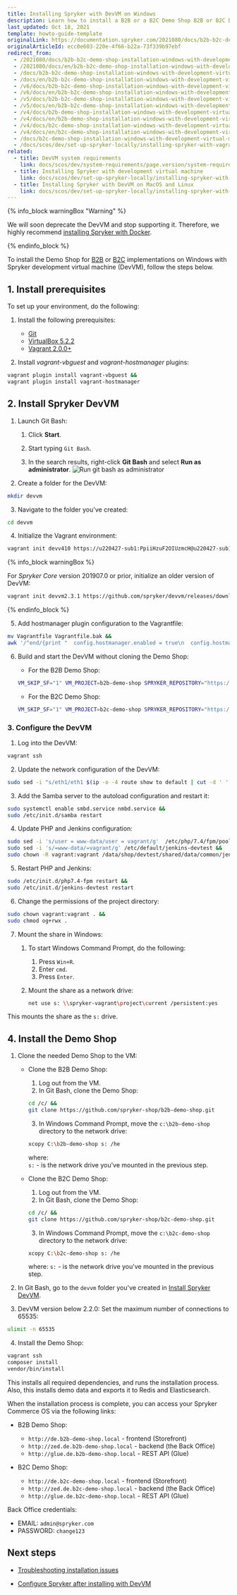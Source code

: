 ```yaml
---
title: Installing Spryker with DevVM on Windows
description: Learn how to install a B2B or a B2C Demo Shop B2B or B2C Demo Shop on Windows, with Development Virtual Machine
last_updated: Oct 18, 2021
template: howto-guide-template
originalLink: https://documentation.spryker.com/2021080/docs/b2b-b2c-demo-shop-installation-windows-with-development-virtual-machine
originalArticleId: ecc0e603-220e-4f66-b22a-73f339b97ebf
redirect_from:
  - /2021080/docs/b2b-b2c-demo-shop-installation-windows-with-development-virtual-machine
  - /2021080/docs/en/b2b-b2c-demo-shop-installation-windows-with-development-virtual-machine
  - /docs/b2b-b2c-demo-shop-installation-windows-with-development-virtual-machine
  - /docs/en/b2b-b2c-demo-shop-installation-windows-with-development-virtual-machine
  - /v6/docs/b2b-b2c-demo-shop-installation-windows-with-development-virtual-machine
  - /v6/docs/en/b2b-b2c-demo-shop-installation-windows-with-development-virtual-machine
  - /v5/docs/b2b-b2c-demo-shop-installation-windows-with-development-virtual-machine
  - /v5/docs/en/b2b-b2c-demo-shop-installation-windows-with-development-virtual-machine
  - /v4/docs/b2b-demo-shop-installation-windows-with-development-virtual-machine
  - /v4/docs/en/b2b-demo-shop-installation-windows-with-development-virtual-machine
  - /v4/docs/b2c-demo-shop-installation-windows-with-development-virtual-machine
  - /v4/docs/en/b2c-demo-shop-installation-windows-with-development-virtual-machine
  - /docs/b2c-demo-shop-installation-windows-with-development-virtual-machine
  - /docs/scos/dev/set-up-spryker-locally/installing-spryker-with-vagrant/b2b-or-b2c-demo-shop-installation-windows-with-development-virtual-machine.html
related:
  - title: DevVM system requirements
    link: docs/scos/dev/system-requirements/page.version/system-requirements.html
  - title: Installing Spryker with development virtual machine
    link: docs/scos/dev/set-up-spryker-locally/installing-spryker-with-development-virtual-machine/installing-spryker-with-development-virtual-machine.html
  - title: Installing Spryker with DevVM on MacOS and Linux
    link: docs/scos/dev/set-up-spryker-locally/installing-spryker-with-development-virtual-machine/installing-spryker-with-devvm-on-macos-and-linux.html
---
```


{% info_block warningBox "Warning" %}

We will soon deprecate the DevVM and stop supporting it. Therefore, we highly recommend [installing Spryker with Docker](/docs/scos/dev/set-up-spryker-locally/install-spryker/installing-spryker-with-docker.html).

{% endinfo_block %}

To install the Demo Shop for [B2B](/docs/scos/user/intro-to-spryker/b2b-suite.html) or [B2C](/docs/scos/user/intro-to-spryker/b2c-suite.html) implementations on Windows with Spryker development virtual machine (DevVM), follow the steps below.

## 1. Install prerequisites

To set up your environment, do the following:

1. Install the following prerequisites:

    * [Git](https://git-scm.com/book/en/v2/Getting-Started-Installing-Git)
    * [VirtualBox 5.2.2](https://www.virtualbox.org/wiki/Download_Old_Builds_5_2)
    * [Vagrant 2.0.0+](https://www.vagrantup.com/downloads.html)

2. Install *vagrant-vbguest* and *vagrant-hostmanager* plugins:

```bash
vagrant plugin install vagrant-vbguest &&
vagrant plugin install vagrant-hostmanager
```

## 2. Install Spryker DevVM

1. Launch Git Bash:

    1. Click **Start**.

    2. Start typing `Git Bash`.

    3. In the search results, right-click **Git Bash** and select **Run as administrator**.
![Run git bash as administrator](https://spryker.s3.eu-central-1.amazonaws.com/docs/Developer+Guide/Installation/B2B+Demo+Shop+Installation+Guide/run-git-bash-as-administrator.png)

2. Create a folder for the DevVM:

```bash
mkdir devvm
```

3. Navigate to the folder you've created:

```bash
cd devvm				
```

4. Initialize the Vagrant environment:

```bash
vagrant init devv410 https://u220427-sub1:PpiiHzuF2OIUzmcH@u220427-sub1.your-storagebox.de/devvm_v4.1.0.box
```

{% info_block warningBox %}

For _Spryker Core_ version 201907.0 or prior, initialize an older version of DevVM:

```bash
vagrant init devvm2.3.1 https://github.com/spryker/devvm/releases/download/v2.3.1/spryker-devvm.box
```

{% endinfo_block %}

5. Add hostmanager plugin configuration to the Vagrantfile:

```bash
mv Vagrantfile Vagrantfile.bak &&
awk '/^end/{print "  config.hostmanager.enabled = true\n  config.hostmanager.manage_host = true"}1' Vagrantfile.bak &gt; Vagrantfile
```

6. Build and start the DevVM without cloning the Demo Shop:

    * For the B2B Demo Shop:

    ```bash
    VM_SKIP_SF="1" VM_PROJECT=b2b-demo-shop SPRYKER_REPOSITORY="https://github.com/spryker-shop/b2b-demo-shop.git" vagrant up
    ```

    * For the B2C Demo Shop:

    ```bash
    VM_SKIP_SF="1" VM_PROJECT=b2c-demo-shop SPRYKER_REPOSITORY="https://github.com/spryker-shop/b2c-demo-shop.git" vagrant up
    ```

### 3. Configure the DevVM

1. Log into the DevVM:

```bash
vagrant ssh
```

2. Update the network configuration of the DevVM:

```bash
sudo sed -i "s/eth1/eth1 $(ip -o -4 route show to default | cut -d ' ' -f 5)/g; s/create mask = 0775/create mask = 0777/g; s/directory mask = 0775/directory mask = 0777\n  force user = vagrant\n  force group = vagrant/g"  /etc/samba/smb.conf
```

3. Add the Samba server to the autoload configuration and restart it:

```bash
sudo systemctl enable smbd.service nmbd.service &&
sudo /etc/init.d/samba restart
```

4. Update PHP and Jenkins configuration:

```bash
sudo sed -i 's/user = www-data/user = vagrant/g'  /etc/php/7.4/fpm/pool.d/*.conf &&
sudo sed -i 's/=www-data/=vagrant/g' /etc/default/jenkins-devtest &&
sudo chown -R vagrant:vagrant /data/shop/devtest/shared/data/common/jenkins
```

5. Restart PHP and Jenkins:

```bash
sudo /etc/init.d/php7.4-fpm restart &&
sudo /etc/init.d/jenkins-devtest restart
```

6. Change the permissions of the project directory:

```bash
sudo chown vagrant:vagrant . &&
sudo chmod og+rwx .
```

7. Mount the share in Windows:

    1. To start Windows Command Prompt, do the following:
        1. Press `Win+R`.
        2. Enter `cmd`.
        3. Press `Enter`.

    2. Mount the share as a network drive:

       ```bash
       net use s: \\spryker-vagrant\project\current /persistent:yes
       ```

This mounts the share as the `s:` drive.


## 4. Install the Demo Shop

1. Clone the needed Demo Shop to the VM:

    * Clone the B2B Demo Shop:

        1. Log out from the VM.
        2. In Git Bash, clone the Demo Shop:

        ```bash
        cd /c/ &&
        git clone https://github.com/spryker-shop/b2b-demo-shop.git
        ```

        3. In Windows Command Prompt, move the `c:\b2b-demo-shop` directory to the network drive:

        ```bash
        xcopy C:\b2b-demo-shop s: /he
        ```
        where:    
          `s:` - is the network drive you've mounted in the previous step.

    * Clone the B2C Demo Shop:
        1. Log out from the VM.
        2. In Git Bash, clone the Demo Shop:
        
        ```bash
        cd /c/ &&
        git clone https://github.com/spryker-shop/b2c-demo-shop.git
        ```

        3. In Windows Command Prompt, move the `c:\b2c-demo-shop` directory to the network drive:
        
        ```bash
        xcopy C:\b2c-demo-shop s: /he
        ```
        where:
          `s:` - is the network drive you've mounted in the previous step.


2. In Git Bash, go to the `devvm` folder you've created in [Install Spryker DevVM](#install-spryker-devvm).

3. DevVM version below 2.2.0: Set the maximum number of connections to 65535:

```bash
ulimit -n 65535
```

4. Install the Demo Shop:

```bash
vagrant ssh
composer install
vendor/bin/install
```

This installs all required dependencies, and runs the installation process. Also, this installs demo data and exports it to Redis and Elasticsearch.

When the installation process is complete, you can access your Spryker Commerce OS via the following links:

* B2B Demo Shop:

    * `http://de.b2b-demo-shop.local` - frontend (Storefront)
    * `http://zed.de.b2b-demo-shop.local` - backend (the Back Office)
    * `http://glue.de.b2b-demo-shop.local` - REST API (Glue)

* B2C Demo Shop:

    * `http://de.b2c-demo-shop.local` - frontend (Storefront)
    * `http://zed.de.b2c-demo-shop.local` - backend (the Back Office)
    * `http://glue.de.b2c-demo-shop.local` - REST API (Glue)

Back Office credentials:

* EMAIL: `admin@spryker.com`
* PASSWORD: `change123`

## Next steps

* [Troubleshooting installation issues](/docs/scos/dev/troubleshooting/troubleshooting-spryker-in-vagrant-issues/troubleshooting-spryker-in-vagrant-installation-issues.html)

* [Configure Spryker after installing with DevVM](/docs/scos/dev/set-up-spryker-locally/installing-spryker-with-development-virtual-machine/configuring-spryker-with-devvm/configuring-spryker-after-installing-with-devvm.html)
